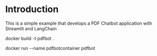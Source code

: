 # Introduction

This is a simple example that develops a PDF Chatbot application with Streamlit and LangChain



docker build -t pdfbot .

docker run --name pdfbotcontainer pdfbot


